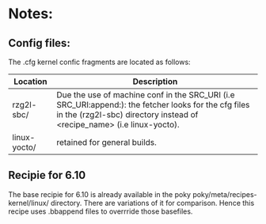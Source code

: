 # Notes: #

## Config files:

The .cfg kernel confic fragments are located as follows:

|   Location   |       Description                                                                                                                                                                                |
|--------------|--------------------------------------------------------------------------------------------------------------------------------------------------------------------------------------------------|
| rzg2l-sbc/   | Due the use of machine conf in the SRC_URI (i.e SRC_URI:append:<machine>): the fetcher looks for the cfg files in the <machine> (rzg2l-sbc) directory instead of <recipe_name> (i.e linux-yocto).|
| linux-yocto/ | retained for general builds.                                                                                                                                                                     |

## Recipie for 6.10

The base recipie for 6.10 is already available in the poky poky/meta/recipes-kernel/linux/ directory. There are variations of it for comparison.
Hence this recipe uses .bbappend files to overrride those basefiles.


